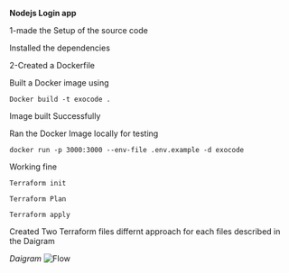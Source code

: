 **Nodejs Login app**

1-made the Setup of the source code 

Installed the dependencies

2-Created a Dockerfile 

Built a Docker image using 

```Docker build -t exocode .```

Image built Successfully 

Ran the Docker Image locally for testing 

```docker run -p 3000:3000 --env-file .env.example -d exocode```

Working fine

```Terraform init```

```Terraform Plan```

```Terraform apply```


Created Two Terraform files differnt approach for each files described in the Daigram 

*Daigram*
![Flow](https://github.com/Brijesh-09/exocode/blob/main/architecture.png)

